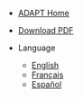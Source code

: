 * [ADAPT Home](https://adapt.paris21.org/home/)

* <a href="_media/ADAPT_Manual_April 2019_Final_v1.2.pdf" download>Download PDF<a>
  
* Language
  - [English](/)
  - [Français](/fr/)
  - [Español](/es/)
